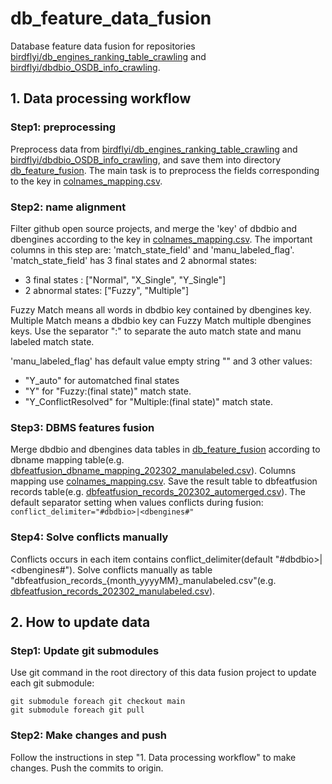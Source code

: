# db_feature_data_fusion
Database feature data fusion for repositories [birdflyi/db_engines_ranking_table_crawling](https://github.com/birdflyi/db_engines_ranking_table_crawling) and [birdflyi/dbdbio_OSDB_info_crawling](https://github.com/birdflyi/dbdbio_OSDB_info_crawling).

## 1. Data processing workflow

### Step1: preprocessing
Preprocess data from [birdflyi/db_engines_ranking_table_crawling](https://github.com/birdflyi/db_engines_ranking_table_crawling) and [birdflyi/dbdbio_OSDB_info_crawling](https://github.com/birdflyi/dbdbio_OSDB_info_crawling), 
and save them into directory [db_feature_fusion](./data/db_feature_fusion).
The main task is to preprocess the fields corresponding to the key in [colnames_mapping.csv](./data/mapping_table/colnames_mapping.csv).
### Step2: name alignment
Filter github open source projects, and merge the 'key' of dbdbio and dbengines according to the key in [colnames_mapping.csv](./data/mapping_table/colnames_mapping.csv).
The important columns in this step are: 'match_state_field' and 'manu_labeled_flag'.
'match_state_field' has 3 final states and 2 abnormal states: 
- 3 final states : ["Normal", "X_Single", "Y_Single"]
- 2 abnormal states: ["Fuzzy", "Multiple"]

Fuzzy Match means all words in dbdbio key contained by dbengines key.
Multiple Match means a dbdbio key can Fuzzy Match multiple dbengines keys.
Use the separator ":" to separate the auto match state and manu labeled match state.

'manu_labeled_flag' has default value empty string "" and 3 other values:
- "Y_auto" for automatched final states
- "Y" for "Fuzzy:(final state)" match state.
- "Y_ConflictResolved" for "Multiple:(final state)" match state.

### Step3: DBMS features fusion
Merge dbdbio and dbengines data tables in [db_feature_fusion](./data/db_feature_fusion) according to dbname mapping table(e.g. [dbfeatfusion_dbname_mapping_202302_manulabeled.csv](./data/mapping_table/dbfeatfusion_dbname_mapping_202302_manulabeled.csv)). 
Columns mapping use [colnames_mapping.csv](./data/mapping_table/colnames_mapping.csv).
Save the result table to dbfeatfusion records table(e.g. [dbfeatfusion_records_202302_automerged.csv](./data/db_feature_fusion/dbfeatfusion_records_202302_automerged.csv)).
The default separator setting when values conflicts during fusion: `conflict_delimiter="#dbdbio>|<dbengines#"`

### Step4: Solve conflicts manually
Conflicts occurs in each item contains conflict_delimiter(default "#dbdbio>|<dbengines#").
Solve conflicts manually as table "dbfeatfusion_records_{month_yyyyMM}_manulabeled.csv"(e.g. [dbfeatfusion_records_202302_manulabeled.csv](./data/db_feature_fusion/dbfeatfusion_records_202302_manulabeled.csv)).

## 2. How to update data

### Step1: Update git submodules
Use git command in the root directory of this data fusion project to update each git submodule:
```git
git submodule foreach git checkout main
git submodule foreach git pull
```

### Step2: Make changes and push
Follow the instructions in step "1. Data processing workflow" to make changes. Push the commits to origin.
